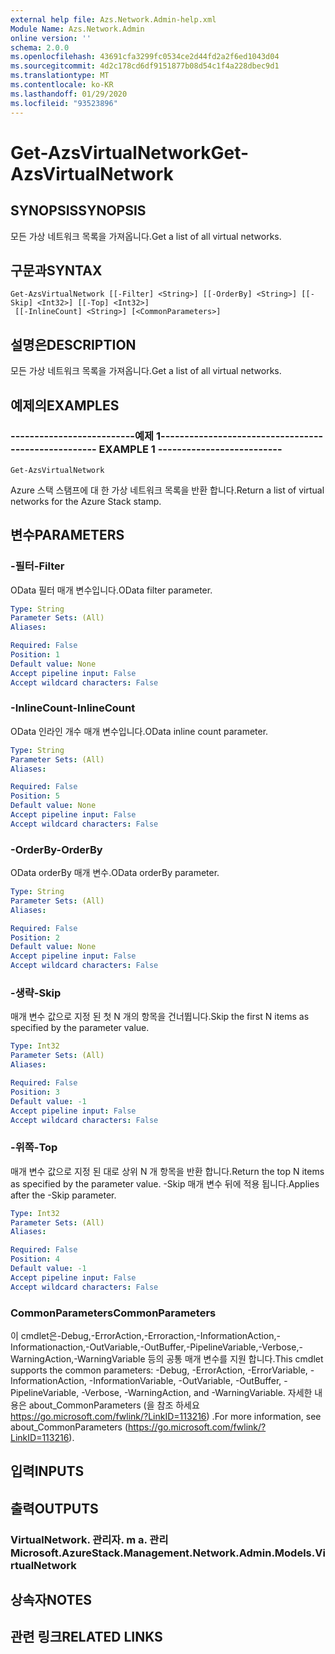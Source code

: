 ```yaml
---
external help file: Azs.Network.Admin-help.xml
Module Name: Azs.Network.Admin
online version: ''
schema: 2.0.0
ms.openlocfilehash: 43691cfa3299fc0534ce2d44fd2a2f6ed1043d04
ms.sourcegitcommit: 4d2c178cd6df9151877b08d54c1f4a228dbec9d1
ms.translationtype: MT
ms.contentlocale: ko-KR
ms.lasthandoff: 01/29/2020
ms.locfileid: "93523896"
---
```

# <span data-ttu-id="e012e-101">Get-AzsVirtualNetwork</span><span class="sxs-lookup"><span data-stu-id="e012e-101">Get-AzsVirtualNetwork</span></span>

## <span data-ttu-id="e012e-102">SYNOPSIS</span><span class="sxs-lookup"><span data-stu-id="e012e-102">SYNOPSIS</span></span>
<span data-ttu-id="e012e-103">모든 가상 네트워크 목록을 가져옵니다.</span><span class="sxs-lookup"><span data-stu-id="e012e-103">Get a list of all virtual networks.</span></span>

## <span data-ttu-id="e012e-104">구문과</span><span class="sxs-lookup"><span data-stu-id="e012e-104">SYNTAX</span></span>

```
Get-AzsVirtualNetwork [[-Filter] <String>] [[-OrderBy] <String>] [[-Skip] <Int32>] [[-Top] <Int32>]
 [[-InlineCount] <String>] [<CommonParameters>]
```

## <span data-ttu-id="e012e-105">설명은</span><span class="sxs-lookup"><span data-stu-id="e012e-105">DESCRIPTION</span></span>
<span data-ttu-id="e012e-106">모든 가상 네트워크 목록을 가져옵니다.</span><span class="sxs-lookup"><span data-stu-id="e012e-106">Get a list of all virtual networks.</span></span>

## <span data-ttu-id="e012e-107">예제의</span><span class="sxs-lookup"><span data-stu-id="e012e-107">EXAMPLES</span></span>

### <span data-ttu-id="e012e-108">--------------------------예제 1--------------------------</span><span class="sxs-lookup"><span data-stu-id="e012e-108">-------------------------- EXAMPLE 1 --------------------------</span></span>
```
Get-AzsVirtualNetwork
```

<span data-ttu-id="e012e-109">Azure 스택 스탬프에 대 한 가상 네트워크 목록을 반환 합니다.</span><span class="sxs-lookup"><span data-stu-id="e012e-109">Return a list of virtual networks for the Azure Stack stamp.</span></span>

## <span data-ttu-id="e012e-110">변수</span><span class="sxs-lookup"><span data-stu-id="e012e-110">PARAMETERS</span></span>

### <span data-ttu-id="e012e-111">-필터</span><span class="sxs-lookup"><span data-stu-id="e012e-111">-Filter</span></span>
<span data-ttu-id="e012e-112">OData 필터 매개 변수입니다.</span><span class="sxs-lookup"><span data-stu-id="e012e-112">OData filter parameter.</span></span>

```yaml
Type: String
Parameter Sets: (All)
Aliases: 

Required: False
Position: 1
Default value: None
Accept pipeline input: False
Accept wildcard characters: False
```

### <span data-ttu-id="e012e-113">-InlineCount</span><span class="sxs-lookup"><span data-stu-id="e012e-113">-InlineCount</span></span>
<span data-ttu-id="e012e-114">OData 인라인 개수 매개 변수입니다.</span><span class="sxs-lookup"><span data-stu-id="e012e-114">OData inline count parameter.</span></span>

```yaml
Type: String
Parameter Sets: (All)
Aliases: 

Required: False
Position: 5
Default value: None
Accept pipeline input: False
Accept wildcard characters: False
```

### <span data-ttu-id="e012e-115">-OrderBy</span><span class="sxs-lookup"><span data-stu-id="e012e-115">-OrderBy</span></span>
<span data-ttu-id="e012e-116">OData orderBy 매개 변수.</span><span class="sxs-lookup"><span data-stu-id="e012e-116">OData orderBy parameter.</span></span>

```yaml
Type: String
Parameter Sets: (All)
Aliases: 

Required: False
Position: 2
Default value: None
Accept pipeline input: False
Accept wildcard characters: False
```

### <span data-ttu-id="e012e-117">-생략</span><span class="sxs-lookup"><span data-stu-id="e012e-117">-Skip</span></span>
<span data-ttu-id="e012e-118">매개 변수 값으로 지정 된 첫 N 개의 항목을 건너뜁니다.</span><span class="sxs-lookup"><span data-stu-id="e012e-118">Skip the first N items as specified by the parameter value.</span></span>

```yaml
Type: Int32
Parameter Sets: (All)
Aliases: 

Required: False
Position: 3
Default value: -1
Accept pipeline input: False
Accept wildcard characters: False
```

### <span data-ttu-id="e012e-119">-위쪽</span><span class="sxs-lookup"><span data-stu-id="e012e-119">-Top</span></span>
<span data-ttu-id="e012e-120">매개 변수 값으로 지정 된 대로 상위 N 개 항목을 반환 합니다.</span><span class="sxs-lookup"><span data-stu-id="e012e-120">Return the top N items as specified by the parameter value.</span></span>
<span data-ttu-id="e012e-121">-Skip 매개 변수 뒤에 적용 됩니다.</span><span class="sxs-lookup"><span data-stu-id="e012e-121">Applies after the -Skip parameter.</span></span>

```yaml
Type: Int32
Parameter Sets: (All)
Aliases: 

Required: False
Position: 4
Default value: -1
Accept pipeline input: False
Accept wildcard characters: False
```

### <span data-ttu-id="e012e-122">CommonParameters</span><span class="sxs-lookup"><span data-stu-id="e012e-122">CommonParameters</span></span>
<span data-ttu-id="e012e-123">이 cmdlet은-Debug,-ErrorAction,-Erroraction,-InformationAction,-Informationaction,-OutVariable,-OutBuffer,-PipelineVariable,-Verbose,-WarningAction,-WarningVariable 등의 공통 매개 변수를 지원 합니다.</span><span class="sxs-lookup"><span data-stu-id="e012e-123">This cmdlet supports the common parameters: -Debug, -ErrorAction, -ErrorVariable, -InformationAction, -InformationVariable, -OutVariable, -OutBuffer, -PipelineVariable, -Verbose, -WarningAction, and -WarningVariable.</span></span> <span data-ttu-id="e012e-124">자세한 내용은 about_CommonParameters (을 참조 하세요 https://go.microsoft.com/fwlink/?LinkID=113216) .</span><span class="sxs-lookup"><span data-stu-id="e012e-124">For more information, see about_CommonParameters (https://go.microsoft.com/fwlink/?LinkID=113216).</span></span>

## <span data-ttu-id="e012e-125">입력</span><span class="sxs-lookup"><span data-stu-id="e012e-125">INPUTS</span></span>

## <span data-ttu-id="e012e-126">출력</span><span class="sxs-lookup"><span data-stu-id="e012e-126">OUTPUTS</span></span>

### <span data-ttu-id="e012e-127">VirtualNetwork. 관리자. m a. 관리</span><span class="sxs-lookup"><span data-stu-id="e012e-127">Microsoft.AzureStack.Management.Network.Admin.Models.VirtualNetwork</span></span>

## <span data-ttu-id="e012e-128">상속자</span><span class="sxs-lookup"><span data-stu-id="e012e-128">NOTES</span></span>

## <span data-ttu-id="e012e-129">관련 링크</span><span class="sxs-lookup"><span data-stu-id="e012e-129">RELATED LINKS</span></span>


